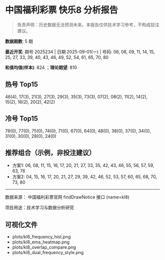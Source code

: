 # 中国福利彩票 快乐8 分析报告

> 免责声明：历史数据无法预测未来。本报告仅供技术学习参考，不构成投注建议。


**数据期数**: 5 期

**最近开奖**: 期号 2025234 | 日期 2025-09-01(一) | 号码: 06, 08, 09, 11, 14, 15, 25, 27, 33, 39, 40, 43, 46, 49, 52, 54, 61, 65, 70, 80

**和值均值(样本)**: 824 ；**理论期望**: 810


## 热号 Top15

46(4), 17(3), 21(3), 27(3), 29(3), 35(3), 73(3), 07(2), 08(2), 11(2), 14(2), 15(2), 16(2), 20(2), 42(2)


## 冷号 Top15

78(0), 77(0), 75(0), 74(0), 71(0), 67(0), 64(0), 48(0), 38(0), 37(0), 34(0), 31(0), 30(0), 28(0), 24(0)


## 推荐组合（示例，非投注建议）

- 方案1: 06, 08, 11, 15, 16, 17, 20, 21, 27, 33, 35, 42, 43, 46, 55, 56, 57, 59, 63, 76
- 方案2: 04, 15, 16, 17, 20, 21, 27, 29, 39, 42, 46, 52, 53, 57, 60, 65, 68, 70, 73, 80

---

数据来源： 中国福利彩票官网 findDrawNotice 接口 (name=kl8)

项目用途：技术学习与数据分析研究


## 可视化文件

- plots/kl8_frequency_hist.png
- plots/kl8_ema_heatmap.png
- plots/kl8_overlap_compare.png
- plots/kl8_dual_frequency_style.png